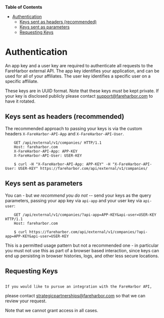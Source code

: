 <!-- markdown-toc start - Don't edit this section. Run M-x markdown-toc-refresh-toc -->
**Table of Contents**

- [Authentication](#authentication)
    - [Keys sent as headers (recommended)](#keys-sent-as-headers-recommended)
    - [Keys sent as parameters](#keys-sent-as-parameters)
    - [Requesting Keys](#requesting-keys)

<!-- markdown-toc end -->

# Authentication

An app key and a user key are required to authenticate all requests to
the FareHarbor external API.  The app key identifies your application,
and can be used for all of your affiliates. The user key identifies a specific
user on a specific affiliate.

These keys are in UUID format. Note that these keys *must* be kept private. 
If your key is disclosed publicly please contact support@fareharbor.com to have it rotated.

## Keys sent as headers (recommended)

The recommended approach to passing your keys is via the custom headers
`X-FareHarbor-API-App` and `X-FareHarbor-API-User`.

```
    GET /api/external/v1/companies/ HTTP/1.1
    Host: fareharbor.com
    X-FareHarbor-API-App: APP-KEY
    X-FareHarbor-API-User: USER-KEY

    $ curl -H "X-FareHarbor-API-App: APP-KEY" -H "X-FareHarbor-API-User: USER-KEY" https://fareharbor.com/api/external/v1/companies/
```

## Keys sent as parameters

You can - but *we recommend you do not* -- send your keys as the query parameters, passing your app key via
`api-app` and your user key via `api-user`:

```
    GET /api/external/v1/companies/?api-app=APP-KEY&api-user=USER-KEY HTTP/1.1
    Host: fareharbor.com

    $ curl https://fareharbor.com/api/external/v1/companies/?api-app=APP-KEY&api-user=USER-KEY
```

This is a permitted usage pattern but not a recommended one - in particular you must not use this as part of a browser based interaction, since keys can end up persisting in browser histories, logs, and other less secure locations. 

## Requesting Keys
                                                                                                                                      If you would like to pursue an integration with the FareHarbor API,
please contact <strategicpartnerships@fareharbor.com> so that we can
review your request.

Note that we cannot grant access in all cases.
